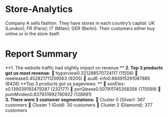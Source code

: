 # Store-Analytics
Company A sells fashion. They have stores in each country’s capital: UK (London); FR (Paris); IT  (Milan); GER (Berlin). Their customers either buy online or in the store itself. 

# Report Summary 
**1. The website traffic had slightly impact on revenue **
**2. Top 3 products got us most revenue:** 
   hypsrview0.321288570724117 (11556) 
   reeelease0.452821711209563 (9205) 
   audE-info0.884915261087885 (8428) 
**Top 3 products got us pageviews: **
   sonEies-x0.139039192479287 (232177) 
   porQlease0.507911745358356 (170599) 
   pumMvideo0.837931992780922 (128891)  
**3. There were 3 customer segmentations:** 
   Cluster 0 (Silver): 367 customers 
   Cluster 1 (Gold): 30 customers 
   Cluster 2 (Diamond): 377 customers
